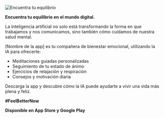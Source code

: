 ![Encuentra tu equilibrio](https://images.pexels.com/photos/4047042/pexels-photo-4047042.jpeg)

**Encuentra tu equilibrio en el mundo digital.**

La inteligencia artificial no solo está transformando la forma en que trabajamos y nos comunicamos, sino también cómo cuidamos de nuestra salud mental.

[Nombre de la app] es tu compañera de bienestar emocional, utilizando la IA para ofrecerte:

- Meditaciones guiadas personalizadas
- Seguimiento de tu estado de ánimo
- Ejercicios de relajación y respiración
- Consejos y motivación diaria

Descarga la app y descubre cómo la IA puede ayudarte a vivir una vida más plena y feliz.

**#FeelBetterNow**

**Disponible en App Store y Google Play**
